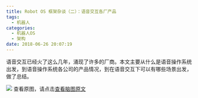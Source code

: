 ```yaml
---
title: Robot OS 框架杂谈（二）：语音交互各厂产品
tags:
  - 机器人
categories:
  - 机器人OS
  - 架构
date: 2018-06-26 20:07:19
---
```


语音交互已经火了这么几年，涌现了许多的厂商。本文主要从什么是语音操作系统出发，到语音操作系统各公司的产品情况，到在语音交互下可以有哪些场景出发，做了总结。
<!--more-->
![](http://on-img.com/chart_image/5ab9ea1ce4b027675e3f6fb9.png?_=1530014337731)
查看原图，请点击[查看脑图原文](https://www.processon.com/view/link/5b31e0dbe4b002b37056d19c) 
